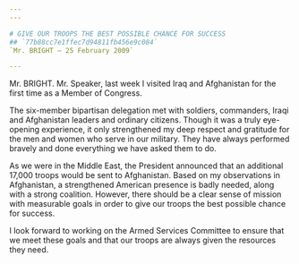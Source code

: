 ```yaml
---
---

# GIVE OUR TROOPS THE BEST POSSIBLE CHANCE FOR SUCCESS
## `77b88cc7e1ffec7d94811fb456e9c084`
`Mr. BRIGHT — 25 February 2009`

---
```



Mr. BRIGHT. Mr. Speaker, last week I visited Iraq and Afghanistan for 
the first time as a Member of Congress.

The six-member bipartisan delegation met with soldiers, commanders, 
Iraqi and Afghanistan leaders and ordinary citizens. Though it was a 
truly eye-opening experience, it only strengthened my deep respect and 
gratitude for the men and women who serve in our military. They have 
always performed bravely and done everything we have asked them to do.

As we were in the Middle East, the President announced that an 
additional 17,000 troops would be sent to Afghanistan. Based on my 
observations in Afghanistan, a strengthened American presence is badly 
needed, along with a strong coalition. However, there should be a clear 
sense of mission with measurable goals in order to give our troops the 
best possible chance for success.

I look forward to working on the Armed Services Committee to ensure 
that we meet these goals and that our troops are always given the 
resources they need.
